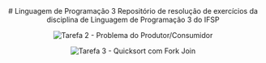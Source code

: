 
<div align="center">
# Linguagem de Programação 3
Repositório de resolução de exercícios da disciplina de Linguagem de Programação 3 do IFSP

![Tarefa 2 - Problema do Produtor/Consumidor](https://github.com/gabrieladutra/lp3a5/tree/master/src/main/java/tarefa2_produtor_consumidor)

![Tarefa 3 - Quicksort com Fork Join](https://github.com/gabrieladutra/lp3a5/tree/master/src/main/java/tarefa3_programacao_concorrente)
